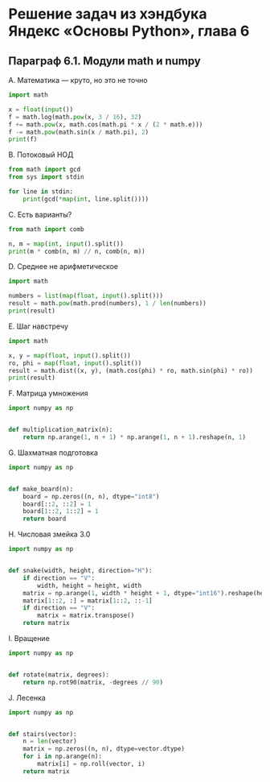 # Решение задач из хэндбука Яндекс «Основы Python», глава 6

## Параграф 6.1. Модули math и numpy

A. Математика — круто, но это не точно
```python
import math

x = float(input())
f = math.log(math.pow(x, 3 / 16), 32)
f += math.pow(x, math.cos(math.pi * x / (2 * math.e)))
f -= math.pow(math.sin(x / math.pi), 2)
print(f)
```

B. Потоковый НОД
```python
from math import gcd
from sys import stdin

for line in stdin:
    print(gcd(*map(int, line.split())))
```

C. Есть варианты?
```python
from math import comb

n, m = map(int, input().split())
print(m * comb(n, m) // n, comb(n, m))
```

D. Среднее не арифметическое
```python
import math

numbers = list(map(float, input().split()))
result = math.pow(math.prod(numbers), 1 / len(numbers))
print(result)
```

E. Шаг навстречу
```python
import math

x, y = map(float, input().split())
ro, phi = map(float, input().split())
result = math.dist((x, y), (math.cos(phi) * ro, math.sin(phi) * ro))
print(result)
```

F. Матрица умножения
```python
import numpy as np


def multiplication_matrix(n):
    return np.arange(1, n + 1) * np.arange(1, n + 1).reshape(n, 1)
```

G. Шахматная подготовка
```python
import numpy as np


def make_board(n):
    board = np.zeros((n, n), dtype="int8")
    board[::2, ::2] = 1
    board[1::2, 1::2] = 1
    return board
```

H. Числовая змейка 3.0
```python
import numpy as np


def snake(width, height, direction="H"):
    if direction == "V":
        width, height = height, width
    matrix = np.arange(1, width * height + 1, dtype="int16").reshape(height, width)
    matrix[1::2, :] = matrix[1::2, ::-1]
    if direction == "V":
        matrix = matrix.transpose()
    return matrix
```

I. Вращение
```python
import numpy as np


def rotate(matrix, degrees):
    return np.rot90(matrix, -degrees // 90)
```

J. Лесенка
```python
import numpy as np


def stairs(vector):
    n = len(vector)
    matrix = np.zeros((n, n), dtype=vector.dtype)
    for i in np.arange(n):
        matrix[i] = np.roll(vector, i)
    return matrix
```